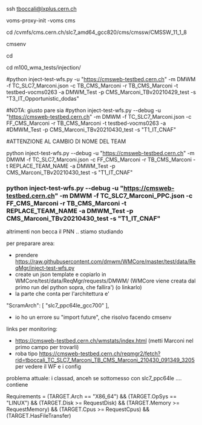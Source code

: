 ssh tboccali@lxplus.cern.ch

voms-proxy-init -voms cms

cd /cvmfs/cms.cern.ch/slc7_amd64_gcc820/cms/cmssw/CMSSW_11_1_8

cmsenv

cd

cd m100_wma_tests/injection/

\#python inject-test-wfs.py -u "https://cmsweb-testbed.cern.ch" -m DMWM -f TC_SLC7_Marconi.json -c TB_CMS_Marconi -r TB_CMS_Marconi -t testbed-vocms0263 -a DMWM_Test -p CMS_Marconi_TBv20210429_test -s "T3_IT_Opportunistic_dodas"

#NOTA: giusto pare sia
#python inject-test-wfs.py --debug -u "https://cmsweb-testbed.cern.ch" -m DMWM -f TC_SLC7_Marconi.json -c FF_CMS_Marconi -r TB_CMS_Marconi -t testbed-vocms0263 -a #DMWM_Test -p CMS_Marconi_TBv20210430_test -s "T1_IT_CNAF"

#ATTENZIONE AL CAMBIO DI NOME DEL TEAM

python inject-test-wfs.py --debug -u "https://cmsweb-testbed.cern.ch" -m DMWM -f TC_SLC7_Marconi.json -c FF_CMS_Marconi -r TB_CMS_Marconi -t REPLACE_TEAM_NAME -a DMWM_Test -p CMS_Marconi_TBv20210430_test -s "T1_IT_CNAF"


### python inject-test-wfs.py --debug -u "https://cmsweb-testbed.cern.ch" -m DMWM -f TC_SLC7_Marconi_PPC.json -c FF_CMS_Marconi -r TB_CMS_Marconi -t REPLACE_TEAM_NAME -a DMWM_Test -p CMS_Marconi_TBv20210430_test -s "T1_IT_CNAF"



altrimenti non becca il PNN .. stiamo studiando



per preparare area:
- prendere https://raw.githubusercontent.com/dmwm/WMCore/master/test/data/ReqMgr/inject-test-wfs.py
- create un json template e copiarlo in WMCore/test/data/ReqMgr/requests/DMWM/  (WMCore viene creata dal primo run del python sopra, che fallira') (o linkarlo)
- la parte che conta per l'architettura e' 

"ScramArch": [
            "slc7_ppc64le_gcc700"
        ],
        
        
- io ho un errore su "import future", che risolvo facendo cmsenv


links per monitoring:
- https://cmsweb-testbed.cern.ch/wmstats/index.html (metti Marconi nel primo campo per trovarli)
- roba tipo https://cmsweb-testbed.cern.ch/reqmgr2/fetch?rid=tboccali_TC_SLC7_Marconi_TB_CMS_Marconi_210430_091349_3205 per vedere il WF e i config



problema attuale: i classad, anceh se sottomesso con slc7_ppc64le .... contiene

Requirements = (TARGET.Arch == "X86_64") && (TARGET.OpSys == "LINUX") && (TARGET.Disk >= RequestDisk) && (TARGET.Memory >= RequestMemory) && (TARGET.Cpus >= RequestCpus) && (TARGET.HasFileTransfer)


